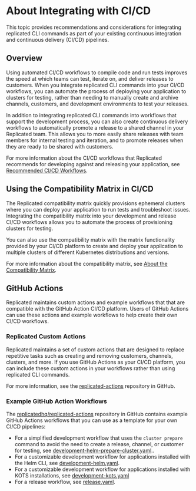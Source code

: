# About Integrating with CI/CD

This topic provides recommendations and considerations for integrating replicated CLI commands as part of your existing continuous integration and continuous delivery (CI/CD) pipelines.

## Overview

Using automated CI/CD workflows to compile code and run tests improves the speed at which teams can test, iterate on, and deliver releases to customers. When you integrate replicated CLI commands into your CI/CD workflows, you can automate the process of deploying your application to clusters for testing, rather than needing to manually create and archive channels, customers, and development environments to test your releases.

In addition to integrating replicated CLI commands into workflows that support the development process, you can also create continuous delivery workflows to automatically promote a release to a shared channel in your Replicated team. This allows you to more easily share releases with team members for internal testing and iteration, and to promote releases when they are ready to be shared with customers.

For more information about the CI/CD workflows that Replicated recommends for developing against and releasing your application, see [Recommended CI/CD Workflows](ci-workflows).

## Using the Compatibility Matrix in CI/CD

The Replicated compatibility matrix quickly provisions ephemeral clusters where you can deploy your application to run tests and troubleshoot issues. Integrating the compatibility matrix into your development and release CI/CD workflows allows you to automate the process of provisioning clusters for testing.

You can also use the compatibility matrix with the matrix functionality provided by your CI/CD platform to create and deploy your application to multiple clusters of different Kubernetes distributions and versions. 

For more information about the compatibility matrix, see [About the Compatibility Matrix](testing-about).

## GitHub Actions

Replicated maintains custom actions and example workflows that that are compatible with the GitHub Action CI/CD platform. Users of GitHub Actions can use these actions and example workflows to help create their own CI/CD workflows.

### Replicated Custom Actions

Replicated maintains a set of custom actions that are designed to replace repetitive tasks such as creating and removing customers, channels, clusters, and more. If you use GitHub Actions as your CI/CD platform, you can include these custom actions in your workflows rather than using replicated CLI commands. 

For more information, see the [replicated-actions](https://github.com/replicatedhq/replicated-actions/) repository in GitHub.

### Example GitHub Action Workflows

The [replicatedhq/replicated-actions](https://github.com/replicatedhq/replicated-actions#examples) repository in GitHub contains example GitHub Actions workflows that you can use as a template for your own CI/CD pipelines:
* For a simplified development workflow that uses the `cluster prepare` command to avoid the need to create a release, channel, or customer for testing, see [development-helm-prepare-cluster.yaml](https://github.com/replicatedhq/replicated-actions/blob/main/example-workflows/development-helm-prepare-cluster.yaml)..
* For a customizable development workflow for applications installed with the Helm CLI, see [development-helm.yaml](https://github.com/replicatedhq/replicated-actions/blob/main/example-workflows/development-helm.yaml).
* For a customizable development workflow for applications installed with KOTS installations, see [development-kots.yaml](https://github.com/replicatedhq/replicated-actions/blob/main/example-workflows/development-kots.yaml)
* For a release workflow, see [release.yaml](https://github.com/replicatedhq/replicated-actions/blob/main/example-workflows/release.yaml).